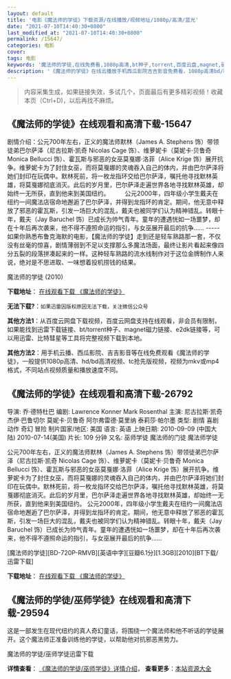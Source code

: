 ```yaml
---
layout: default
title: '电影《魔法师的学徒》下载资源/在线播放/视频地址/1080p/高清/蓝光'
date: "2021-07-10T14:40:30+0800"
last_modified_at: "2021-07-10T14:40:30+0800"
permalink: /15647/
categories: 电影
cover:
tags: 电影
keywords: '魔法师的学徒,在线免费看,1080p高清,bt种子,torrent,百度云盘,magnet,磁力链,迅雷下载资源'
description: '《魔法师的学徒》在线云播放手机西瓜影院吉吉影音免费看，1080p高清bd/hd未删减完整版和tc抢先枪版，mkv/mp4格式，附带bt/torrent种子、magnet/磁力链、百度云盘、网盘资源迅雷下载链接'
---
```


>内容采集生成，如果链接失效，多试几个，页面最后有更多精彩视频！收藏本页（Ctrl+D)，以后再找不麻烦。


## 《魔法师的学徒》在线观看和高清下载-15647

剧情介绍：公元700年左右，正义的魔法师默林（James A. Stephens 饰）带领徒弟巴尔萨泽（尼古拉斯·凯奇 Nicolas Cage 饰）、维萝妮卡（莫妮卡·贝鲁奇 Monica Bellucci 饰）、霍瓦斯与邪恶的女巫莫戛娜·洛菲（Alice Krige 饰）展开抗争。维萝妮卡为了封住女巫，而将莫戛娜的灵魂吞入自己的体内，并由巴尔萨泽将她们封印在玩偶中。默林死前，将一枚龙指环交给巴尔萨泽，嘱托他寻找默林英雄，将莫戛娜彻底消灭。此后的岁月里，巴尔萨泽走遍世界各地寻找默林英雄，却始终一无所获，直到他来到美国纽约。  　　公元2000年，四年级小学生戴夫在纽约一间魔法店宿命地邂逅了巴尔萨泽，并得到龙指环的肯定。期间，他无意中释放了邪恶的霍瓦斯，引发一场巨大的混乱，戴夫也被同学们认为精神错乱。转眼十年，戴夫（Jay Baruchel 饰）已成长为帅气青年。童年的遭遇恍如一场噩梦，却在十年后再次袭来，他不得不遵照命运的指引，与女巫展开最后的抗争…… ----- 如果你熟悉布鲁克海默的电影，【魔法师的学徒】走到还是轻车熟路那一套，不仅没有丝毫的惊喜，剧情薄弱到不足以支撑那么多魔法场面，最终让影片看起来像四分五裂的段落拼凑起来的一样。这种轻车熟路的流水线制作对于这位金牌制作人来说，绝对是不思进取、一味想着投机捞钱的结果。


魔法师的学徒 (2010)

**下载地址**： [在线观看下载 《魔法师的学徒》](https://www.btbtdy.me/btdy/dy4486.html) 


**无法下载?**：`如果迅雷因版权原因无法下载，关注微信公众号 `

**其他方法1**：从百度云网盘下载视频，百度云网盘支持在线观看，非会员有限制，如果能找到迅雷下载链接、bt/torrent种子、magnet磁力链接、e2dk链接等，可以用迅雷、比特彗星等工具将完整视频下载到本地。

**其他方法2**：用手机云播、西瓜影院、吉吉影音等在线免费观看《魔法师的学徒》，一般提供1080p高清、hd/bd高清视频、tc抢先版视频，视频为mkv或mp4格式，不同站点视频质量和播放速度不同。


## 《魔法师的学徒》在线观看和高清下载-26792

导演: 乔·德特杜巴 编剧: Lawrence Konner Mark Rosenthal 主演: 尼古拉斯·凯奇 杰伊·巴鲁切尔 莫妮卡·贝鲁奇 阿尔弗雷德·莫里纳 泰莉莎·帕尔墨 类型: 剧情 喜剧 动作 奇幻 冒险 制片国家/地区: 美国 语言: 英语 上映日期: 2010-09-09 (中国大陆) 2010-07-14(美国) 片长: 109 分钟 又名: 巫师学徒 魔法师的门徒 魔法师学徒

公元700年左右，正义的魔法师默林（James A. Stephens 饰）带领徒弟巴尔萨泽（尼古拉斯·凯奇 Nicolas Cage 饰）、维萝妮卡（莫妮卡·贝鲁奇 Monica Bellucci 饰）、霍瓦斯与邪恶的女巫莫戛娜·洛菲（Alice Krige 饰）展开抗争。维萝妮卡为了封住女巫，而将莫戛娜的灵魂吞入自己的体内，并由巴尔萨泽将她们封印在玩偶中。默林死前，将一枚龙指环交给巴尔萨泽，嘱托他寻找默林英雄，将莫戛娜彻底消灭。此后的岁月里，巴尔萨泽走遍世界各地寻找默林英雄，却始终一无所获，直到他来到美国纽约。 公元2000年，四年级小学生戴夫在纽约一间魔法店宿命地邂逅了巴尔萨泽，并得到龙指环的肯定。期间，他无意中释放了邪恶的霍瓦斯，引发一场巨大的混乱，戴夫也被同学们认为精神错乱。转眼十年，戴夫（Jay Baruchel 饰）已成长为帅气青年。童年的遭遇恍如一场噩梦，却在十年后再次袭来，他不得不遵照命运的指引，与女巫展开最后的抗争……


[魔法师的学徒][BD-720P-RMVB][英语中字][豆瓣6.1分][1.3GB][2010][BT下载/迅雷下载]

**下载地址**： [在线观看下载 《魔法师的学徒》](https://www.btdx8.com/torrent/the_sorcerers_apprentice_2010.html) 


## 《魔法师的学徒/巫师学徒》在线观看和高清下载-29594

这是一部发生在现代纽约的真人奇幻童话，将围绕一个魔法师和他不听话的学徒展开。这个魔法师正准备训练他的学徒，以帮助他对抗邪恶黑势力。


魔法师的学徒/巫师学徒迅雷下载

**详情查看**： [《魔法师的学徒/巫师学徒》详情介绍](/movie/29594/)， **查看更多**：[本站资源大全](/movie/t/all/)

